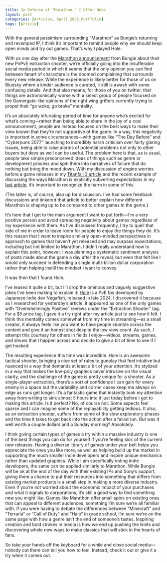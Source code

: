 ```yaml
---
title: In Defense of "Marathon," I Offer Hole
layout: post
categories: [Articles, April_2025_Portfolio]
tags: [Article]
---
```


With the general pessimism surrounding “Marathon” as Bungie’s returning and revamped IP, I think it’s important to remind people why we should keep open minds and try out games. That’s why I played Hole.

With us one day after the [Marathon announcement][def1] from Bungie about their new PvPvE extraction shooter, we’re officially going into the insufferable social media period in which it seems that the only opinion you can find between fanart of characters is the doomed complaining that surrounds every new release. While the experience is likely better for those of us on Bluesky where a kinder audience is curated, it still is awash with some confusing details. And that also means, for those of you on twitter, that things are astronomically worse with a select group of people focused on the Gamergate-like opinions of the right wing grifters currently trying to propel their “go woke, go broke” mentality. 

It’s an absolutely infuriating period of time for anyone who’s excited for what’s coming—rather than being able to share in the joy of a cool announcement, people are instead focused on the best ways to make their view known that they’re not supportive of the game. In a way, this negativity is important in some circumstances—with games like “The Day Before” and “Cyberpunk 2077” launching to incredibly harsh criticism over fairly glaring issues, being able to raise alarms of potential problems not only to other buyers but devs as well can be useful. The problem here is that, as is usual, people take simple preconceived ideas of things such as genre or development process and spin them into narratives of failure that do nothing but bring the mood down. With my discussion of engine worries before a game releases in my [Titanfall 3 article][def2] and the recent example of discussing the ways Marathon is explicitly subverting expectations in my [last article][def3], it’s important to recognize the harm in some of this.

(The latter is, of course, also up for discussion. I’ve had some feedback discussions and tinkered that article to better explain how different Marathon is shaping up to be compared to other games in the genre.)

It’s here that I get to the main argument I want to put forth—I’m a very positive person and avoid spreading negativity about games regardless of my experience with them. As I’ve discussed frequently, I try to quell that side of me in order to leave room for people to enjoy the things they do. It’s this reason that I want to inspire similarly open-minded perspectives in approach to games that haven’t yet released and may surpass expectations, including but not limited to Marathon. I didn’t really understand how to explain this point, however. I was planning a systematic sentiment analysis of posts made about the game a day after the reveal, but even that felt like I would only succeed in defending a single multi-billion dollar corporation rather than helping instill the mindset I want to convey.

It was then that I found Hole.

I’ve teased it quite a bit, but I’ll drop the ominous and vaguely suggestive jokes I’ve been making to explain it: [Hole][def4] is a PvE fps developed by Japanese indie dev Negafish, released in late 2024. I discovered it because as I researched for yesterday’s article, it appeared as one of the only games with “Overwhelmingly Positive” reviews under the “Extraction Shooter” tag. For a $5 price tag, I gave it a try right after my article just to see how it felt. I think this mentality comes somewhat from my time in streaming—as a small creator, it always feels like you want to have people stumble across the content and give it an honest shot despite the low view count. As such, I attempt this courtesy for others in fields I enjoy—videos, streams, games, and shows that I happen across and decide to give a bit of time to see if I get hooked.

The resulting experience this time was incredible. Hole is an awesome tactical shooter, bringing a nice set of rules to gunplay that feel intuitive but nuanced in a way that demands at least a bit of your attention. It’s stylized in a way that makes the low-poly graphics never intrusive on the visual clarity, and the challenge of the game is pretty unique for a shooter. As a single-player extraction, there’s a sort of confidence I can gain for every enemy in a space but the variability and corner cases keep me always on edge as runs get longer. It’s a fantastic game that instantly took my attention away from writing to sink almost 5 hours into it just today before I got to making this article. Is it perfect? No, of course not. Some aspects feel sparse and I can imagine some of the replayability getting tedious. It also, as an extraction shooter, suffers from some of the slow exploratory phases and the time it takes to get back into the action after a failed run. But was it well worth a couple dollars and a Sunday morning? Absolutely.

I think giving certain types of games a try within a massive industry is one of the best things you can do for yourself if you’re feeling sick of the current new releases. Having a diverse library of games under your belt helps you appreciate the ones you like more, as well as helping build up the market in supporting the much smaller indie developers and inspire unique mechanics rather than updated graphics. While I am specifically noting indie developers, the same can be applied similarly to Marathon. While Bungie will be ok at the end of the day with their existing IPs and Sony’s support, giving them a chance to put their resources into something that differs from existing market products is a small step in making a more diverse industry. Even if you’re not worried about the economic impact of your purchases and what it signals to corporations, it’s still a good way to find something new you might like. Games like Marathon offer small spins on existing ones that can appeal to different audiences, something I’m sure we’re all familiar with. If you were having to debate the differences between “Minecraft” and “Terraria” or “Call of Duty” and “Halo” in grade school, I’m sure we’re on the same page with how a genre isn’t the end of someone’s tastes. Inspiring creation and bold strokes in media is how we end up pushing the limits and discovering whole new ways to make classics that will stick in the hearts of fans.

So take your hands off the keyboard for a while and close social media—nobody out there can tell you how to feel. Instead, check it out or give it a try when it comes out.



[def1]: https://www.youtube.com/watch?v=t3ZO8tbmCvc 
[def2]: https://skylercomet.github.io/posts/April9th-Article/
[def3]: https://skylercomet.github.io/posts/April12th-Article/
[def4]: https://store.steampowered.com/app/2971610/HOLE/
